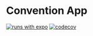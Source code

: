 # Convention App

[![runs with expo](https://img.shields.io/badge/Runs%20with%20Expo-000.svg?logo=EXPO&labelColor=f3f3f3&logoColor=000)](https://expo.io/)
[![codecov](https://codecov.io/gh/100herz/convention-app/branch/main/graph/badge.svg?token=BZ97ZOA4NH)](https://codecov.io/gh/100herz/convention-app)
